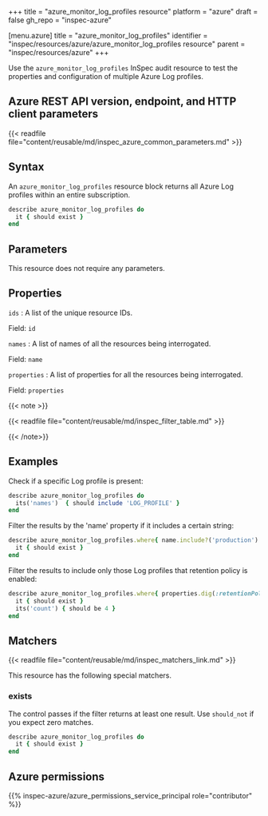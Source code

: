+++
title = "azure_monitor_log_profiles resource"
platform = "azure"
draft = false
gh_repo = "inspec-azure"

[menu.azure]
title = "azure_monitor_log_profiles"
identifier = "inspec/resources/azure/azure_monitor_log_profiles resource"
parent = "inspec/resources/azure"
+++

Use the `azure_monitor_log_profiles` InSpec audit resource to test the properties and configuration of multiple Azure Log profiles.

## Azure REST API version, endpoint, and HTTP client parameters

{{< readfile file="content/reusable/md/inspec_azure_common_parameters.md" >}}

## Syntax

An `azure_monitor_log_profiles` resource block returns all Azure Log profiles within an entire subscription.

```ruby
describe azure_monitor_log_profiles do
  it { should exist }
end
```

## Parameters

This resource does not require any parameters.

## Properties

`ids`
: A list of the unique resource IDs.

  Field: `id`

`names`
: A list of names of all the resources being interrogated.

  Field: `name`

`properties`
: A list of properties for all the resources being interrogated.

  Field: `properties`

{{< note >}}

{{< readfile file="content/reusable/md/inspec_filter_table.md" >}}

{{< /note>}}

## Examples

Check if a specific Log profile is present:

```ruby
describe azure_monitor_log_profiles do
  its('names')  { should include 'LOG_PROFILE' }
end
```

Filter the results by the 'name' property if it includes a certain string:

```ruby
describe azure_monitor_log_profiles.where{ name.include?('production') } do
  it { should exist }
end
```

Filter the results to include only those Log profiles that retention policy is enabled:

```ruby
describe azure_monitor_log_profiles.where{ properties.dig(:retentionPolicy, :enabled) == true } do
  it { should exist }
  its('count') { should be 4 }
end
```

## Matchers

{{< readfile file="content/reusable/md/inspec_matchers_link.md" >}}

This resource has the following special matchers.

### exists

The control passes if the filter returns at least one result. Use `should_not` if you expect zero matches.

```ruby
describe azure_monitor_log_profiles do
  it { should exist }
end
```

## Azure permissions

{{% inspec-azure/azure_permissions_service_principal role="contributor" %}}
